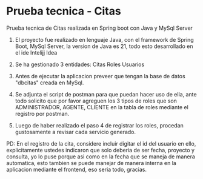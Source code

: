 # Prueba tecnica - Citas
Prueba tecnica de Citas realizada en Spring boot con Java y MySql Server

1. El proyecto fue realizado en lenguaje Java, con el framework de Spring Boot, MySql Server, la version de Java es 21, todo esto desarrollado en el ide Intelijj Idea
2. Se ha gestionado 3 entidades:
   Citas
   Roles
   Usuarios

3. Antes de ejecutar la aplicacion preveer que tengan la base de datos "dbcitas" creada en MySql.
4. Se adjunta el script de postman para que puedan hacer uso de ella, ante todo solicito que por favor agreguen los 3 tipos de roles que son ADMINISTRADOR, AGENTE, CLIENTE en la tabla de roles mediante el registro por postman.
5. Luego de haber realizado el paso 4 de registrar los roles, procedan gustosamente a revisar cada servicio generado.

PD: En el registro de la cita, considere incluir digitar el id del usuario en ello, explicitamente ustedes indicaron que solo deberia de ser fecha, proyecto y consulta, yo lo puse porque asi como en la fecha que se maneja de manera automatica, esto tambien se puede manejar de manera interna en la aplicacion mediante el frontend, eso seria todo, gracias.
